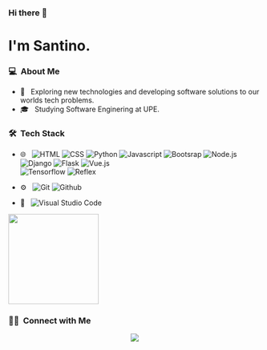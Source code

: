 ### Hi there :wave:

<h1>I'm Santino.</h1>

<h3> 💻 &nbsp;About Me </h3>

- 🔎 &nbsp; Exploring new technologies and developing software solutions to our worlds tech problems.
- 🎓 &nbsp; Studying Software Enginering at UPE.


<h3> 🛠 &nbsp;Tech Stack</h3>

- 🌐 &nbsp;
  ![HTML](https://img.shields.io/badge/HTML-239120?style=for-the-badge&logo=html5&logoColor=white)
  ![CSS](https://img.shields.io/badge/CSS-239120?&style=for-the-badge&logo=css3&logoColor=white)
  ![Python](https://img.shields.io/badge/Python-14354C?style=for-the-badge&logo=python&logoColor=white)
  ![Javascript](https://img.shields.io/badge/JavaScript-323330?style=for-the-badge&logo=javascript&logoColor=F7DF1E)
  ![Bootsrap](https://img.shields.io/badge/Bootstrap-563D7C?style=for-the-badge&logo=bootstrap&logoColor=white)
  ![Node.js](https://img.shields.io/badge/Node.js-43853D?style=for-the-badge&logo=node.js&logoColor=white)
  ![Django](https://img.shields.io/badge/Django-092E20?style=for-the-badge&logo=django&logoColor=white)
  ![Flask](https://img.shields.io/badge/Flask-000000?style=for-the-badge&logo=flask&logoColor=white)
  ![Vue.js](https://img.shields.io/badge/Vue.js-35495E?style=for-the-badge&logo=vue.js&logoColor=4FC08D)  
  ![Tensorflow](https://img.shields.io/badge/TensorFlow-FF6F00?style=for-the-badge&logo=tensorflow&logoColor=white)
  ![Reflex](https://img.shields.io/badge/-Reflex-333333?style=flat&logo=Reflex)
  
  

- ⚙️ &nbsp;
  ![Git](https://img.shields.io/badge/GIT-E44C30?style=for-the-badge&logo=git&logoColor=white)
  ![Github](https://img.shields.io/badge/GitHub-100000?style=for-the-badge&logo=github&logoColor=white)
- 🔧 &nbsp;
  ![Visual Studio Code](https://img.shields.io/badge/Visual_Studio_Code-0078D4?style=for-the-badge&logo=visual%20studio%20code&logoColor=white)


<p>
<a href="https://github.com/stfontana">
  <img height="180em" src="https://github-readme-stats-eight-theta.vercel.app/api/top-langs/?username=stfontana&theme=radical&layout=compact&exclude_lang=java+r" />
</a>
</p>


<h3> 🤝🏻 &nbsp;Connect with Me </h3>

<p align="center">
<a href="mailto:sanfontanavs94@gmail.com"><img src="https://img.shields.io/badge/-sanfontanavs94@gmail.com-D14836?style=flat-square&logo=Gmail&logoColor=white"/></a>


<!-- Last Edited on: 01/03/2024 -->




